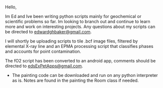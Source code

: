 Hello,

Im Ed and Ive been writing python scripts mainly for geochemical or scientific problems so far. Im looking to branch out and continue to learn more and work on interesting projects. Any questions about my scripts can be directed to edwardghbaker@gmail.com. 

I will shortly be uploading scripts to tile .bcf image files, filtered by elemental X-ray line and an EPMA processing script that classifies phases and accounts for point contamination. 

The fO2 script has been converted to an android app, comments should be directed to edsExPetApps@gmail.com. 

- The painting code can be downloaded and run on any python interpreter as is. Notes are found in the painting the Room class if needed. 
